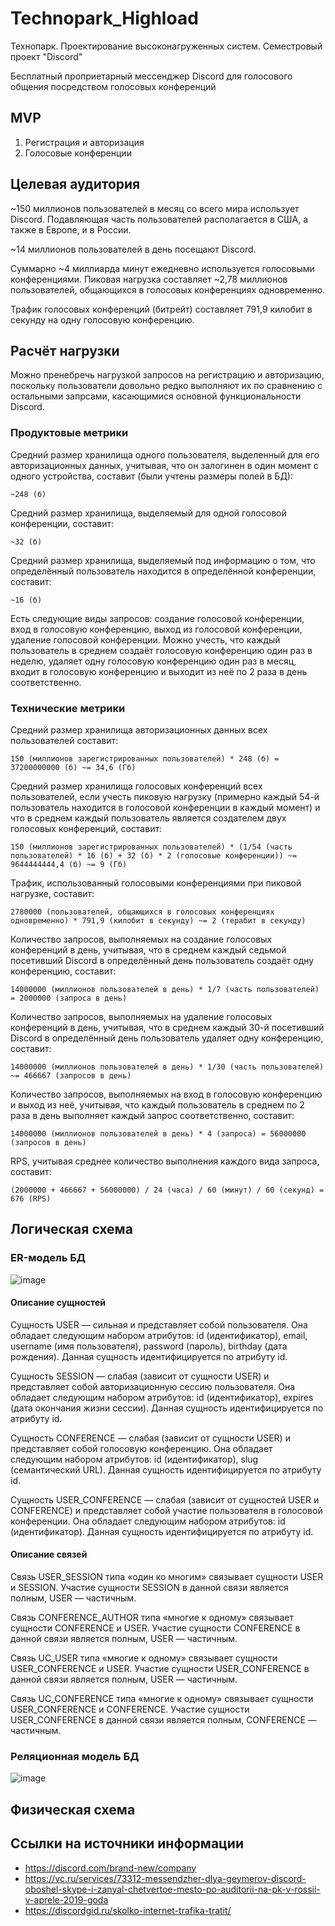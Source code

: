 # Technopark_Highload
Технопарк. Проектирование высоконагруженных систем. Семестровый проект "Discord"

Бесплатный проприетарный мессенджер Discord для голосового общения посредством голосовых конференций

## MVP
1. Регистрация и авторизация
2. Голосовые конференции

## Целевая аудитория
~150 миллионов пользователей в месяц со всего мира использует Discord. Подавляющая часть пользователей располагается в США, а также в Европе, и в России.

~14 миллионов пользователей в день посещают Discord.

Суммарно ~4 миллиарда минут ежедневно используется голосовыми конференциями. Пиковая нагрузка составляет ~2,78 миллионов пользователей, общающихся в голосовых конференциях одновременно.

Трафик голосовых конференций (битрейт) составляет 791,9 килобит в секунду на одну голосовую конференцию.

## Расчёт нагрузки
Можно пренебречь нагрузкой запросов на регистрацию и авторизацию, поскольку пользователи довольно редко выполняют их по сравнению с остальными запрсами, касающимися основной функциональности Discord.

### Продуктовые метрики
Средний размер хранилища одного пользователя, выделенный для его авторизационных данных, учитывая, что он залогинен в один момент с одного устройства, составит (были учтены размеры полей в БД):

    ~248 (б)

Средний размер хранилища, выделяемый для одной голосовой конференции, составит:

    ~32 (б)

Средний размер хранилища, выделяемый под информацию о том, что определённый пользователь находится в определённой конференции, составит:

    ~16 (б)

Есть следующие виды запросов: создание голосовой конференции, вход в голосовую конференцию, выход из голосовой конференции, удаление голосовой конференции. Можно учесть, что каждый пользователь в среднем создаёт голосовую конференцию один раз в неделю, удаляет одну голосовую конференцию один раз в месяц, входит в голосовую конференцию и выходит из неё по 2 раза в день соответственно.

### Технические метрики
Средний размер хранилища авторизационных данных всех пользователей составит:

    150 (миллионов зарегистрированных пользователей) * 248 (б) = 37200000000 (б) ~= 34,6 (Гб)

Средний размер хранилища голосовых конференций всех пользователей, если учесть пиковую нагрузку (примерно каждый 54-й пользователь находится в голосовой конференции в каждый момент) и что в среднем каждый пользователь является создателем двух голосовых конференций, составит:

    150 (миллионов зарегистрированных пользователей) * (1/54 (часть пользователей) * 16 (б) + 32 (б) * 2 (голосовые конференции)) ~= 9644444444,4 (б) ~= 9 (Гб)

Трафик, использованный голосовыми конференциями при пиковой нагрузке, составит:

    2780000 (пользователей, общающихся в голосовых конференциях одновременно) * 791,9 (килобит в секунду) ~= 2 (терабит в секунду)

Количество запросов, выполняемых на создание голосовых конференций в день, учитывая, что в среднем каждый седьмой посетивший Discord в определённый день пользователь создаёт одну конференцию, составит:

    14000000 (миллионов пользователей в день) * 1/7 (часть пользователей) = 2000000 (запроса в день)

Количество запросов, выполняемых на удаление голосовых конференций в день, учитывая, что в среднем каждый 30-й посетивший Discord в определённый день пользователь удаляет одну конференцию, составит:

    14000000 (миллионов пользователей в день) * 1/30 (часть пользователей) ~= 466667 (запросов в день)

Количество запросов, выполняемых на вход в голосовую конференцию и выход из неё, учитывая, что каждый пользователь в среднем по 2 раза в день выполняет каждый запрос соответственно, составит:

    14000000 (миллионов пользователей в день) * 4 (запроса) = 56000000 (запросов в день)

RPS, учитывая среднее количество выполнения каждого вида запроса, составит:

    (2000000 + 466667 + 56000000) / 24 (часа) / 60 (минут) / 60 (секунд) = 676 (RPS)

## Логическая схема

### ER-модель БД
![image](https://raw.githubusercontent.com/NikitaLobaev/Technopark_Highload/main/ER-model2.png)

#### Описание сущностей

Сущность USER — сильная и представляет собой пользователя. Она обладает следующим набором атрибутов: id (идентификатор), email, username (имя пользователя), password (пароль), birthday (дата рождения). Данная сущность идентифицируется по атрибуту id.

Сущность SESSION — слабая (зависит от сущности USER) и представляет собой авторизационную сессию пользователя. Она обладает следующим набором атрибутов: id (идентификатор), expires (дата окончания жизни сессии). Данная сущность идентифицируется по атрибуту id.

Сущность CONFERENCE — слабая (зависит от сущности USER) и представляет собой голосовую конференцию. Она обладает следующим набором атрибутов: id (идентификатор), slug (семантический URL). Данная сущность идентифицируется по атрибуту id.

Сущность USER_CONFERENCE — слабая (зависит от сущностей USER и CONFERENCE) и представляет собой участие пользователя в голосовой конференции. Она обладает следующим набором атрибутов: id (идентификатор). Данная сущность идентифицируется по атрибуту id.

#### Описание связей
Связь USER_SESSION типа «один ко многим» связывает сущности USER и SESSION. Участие сущности SESSION в данной связи является полным, USER — частичным.

Связь CONFERENCE_AUTHOR типа «многие к одному» связывает сущности CONFERENCE и USER. Участие сущности CONFERENCE в данной связи является полным, USER — частичным.

Связь UС_USER типа «многие к одному» связывает сущности USER_CONFERENCE и USER. Участие сущности USER_CONFERENCE в данной связи является полным, USER — частичным.

Связь UC_CONFERENCE типа «многие к одному» связывает сущности USER_CONFERENCE и CONFERENCE. Участие сущности USER_CONFERENCE в данной связи является полным, CONFERENCE — частичным.

### Реляционная модель БД
![image](https://raw.githubusercontent.com/NikitaLobaev/Technopark_Highload/main/relational-model.png)

## Физическая схема

## Ссылки на источники информации
- https://discord.com/brand-new/company
- https://vc.ru/services/73312-messendzher-dlya-geymerov-discord-oboshel-skype-i-zanyal-chetvertoe-mesto-po-auditorii-na-pk-v-rossii-v-aprele-2019-goda
- https://discordgid.ru/skolko-internet-trafika-tratit/
